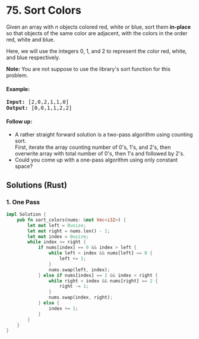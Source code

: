 # 75. Sort Colors
Given an array with *n* objects colored red, white or blue, sort them **in-place** so that objects of the same color are adjacent, with the colors in the order red, white and blue.

Here, we will use the integers 0, 1, and 2 to represent the color red, white, and blue respectively.

**Note:** You are not suppose to use the library's sort function for this problem.

#### Example:
<pre>
<strong>Input:</strong> [2,0,2,1,1,0]
<strong>Output:</strong> [0,0,1,1,2,2]
</pre>

#### Follow up:
* A rather straight forward solution is a two-pass algorithm using counting sort.<br>
First, iterate the array counting number of 0's, 1's, and 2's, then overwrite array with total number of 0's, then 1's and followed by 2's.
* Could you come up with a one-pass algorithm using only constant space?

## Solutions (Rust)

### 1. One Pass
```Rust
impl Solution {
    pub fn sort_colors(nums: &mut Vec<i32>) {
        let mut left = 0usize;
        let mut right = nums.len() - 1;
        let mut index = 0usize;
        while index <= right {
            if nums[index] == 0 && index > left {
                while left < index && nums[left] == 0 {
                    left += 1;
                }
                nums.swap(left, index);
            } else if nums[index] == 2 && index < right {
                while right > index && nums[right] == 2 {
                    right -= 1;
                }
                nums.swap(index, right);
            } else {
                index += 1;
            }
        }
    }
}
```
